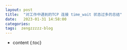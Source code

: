 ```yaml
---
layout: post
title:  "对工作中遇到的TCP 连接 time_wait 状态过多的总结"
date:   2023-01-31 14:58:00
categories: 
tags:  zengzzzzz-blog
---
```


* content
{:toc}

  
&nbsp;  
&nbsp;  
&nbsp;

